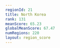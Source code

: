 ```yaml
---
regionId: 21
title: North Korea
rank: 131
meanScore: 65.23
globalMeanScore: 67.47
numRegions: 220
layout: region_score
---
```

